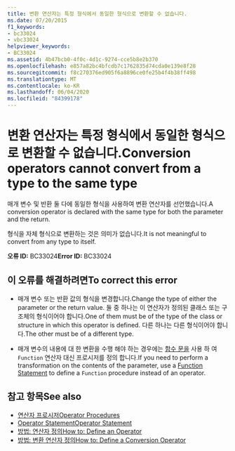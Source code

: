 ```yaml
---
title: 변환 연산자는 특정 형식에서 동일한 형식으로 변환할 수 없습니다.
ms.date: 07/20/2015
f1_keywords:
- bc33024
- vbc33024
helpviewer_keywords:
- BC33024
ms.assetid: 4b47bcb0-4f0c-4d1c-9274-cce5b8e2b370
ms.openlocfilehash: e857a82bc4bfcdb7c1762835d74cda0e139e8f28
ms.sourcegitcommit: f8c270376ed905f6a8896ce0fe25b4f4b38ff498
ms.translationtype: MT
ms.contentlocale: ko-KR
ms.lasthandoff: 06/04/2020
ms.locfileid: "84399178"
---
```

# <a name="conversion-operators-cannot-convert-from-a-type-to-the-same-type"></a><span data-ttu-id="20cfd-102">변환 연산자는 특정 형식에서 동일한 형식으로 변환할 수 없습니다.</span><span class="sxs-lookup"><span data-stu-id="20cfd-102">Conversion operators cannot convert from a type to the same type</span></span>
<span data-ttu-id="20cfd-103">매개 변수 및 반환 둘 다에 동일한 형식을 사용하여 변환 연산자를 선언했습니다.</span><span class="sxs-lookup"><span data-stu-id="20cfd-103">A conversion operator is declared with the same type for both the parameter and the return.</span></span>  
  
 <span data-ttu-id="20cfd-104">형식을 자체 형식으로 변환하는 것은 의미가 없습니다.</span><span class="sxs-lookup"><span data-stu-id="20cfd-104">It is not meaningful to convert from any type to itself.</span></span>  
  
 <span data-ttu-id="20cfd-105">**오류 ID:** BC33024</span><span class="sxs-lookup"><span data-stu-id="20cfd-105">**Error ID:** BC33024</span></span>  
  
## <a name="to-correct-this-error"></a><span data-ttu-id="20cfd-106">이 오류를 해결하려면</span><span class="sxs-lookup"><span data-stu-id="20cfd-106">To correct this error</span></span>  
  
- <span data-ttu-id="20cfd-107">매개 변수 또는 반환 값의 형식을 변경합니다.</span><span class="sxs-lookup"><span data-stu-id="20cfd-107">Change the type of either the parameter or the return value.</span></span> <span data-ttu-id="20cfd-108">둘 중 하나는 이 연산자가 정의된 클래스 또는 구조체의 형식이어야 합니다.</span><span class="sxs-lookup"><span data-stu-id="20cfd-108">One of them must be of the type of the class or structure in which this operator is defined.</span></span> <span data-ttu-id="20cfd-109">다른 하나는 다른 형식이어야 합니다.</span><span class="sxs-lookup"><span data-stu-id="20cfd-109">The other must be of a different type.</span></span>  
  
- <span data-ttu-id="20cfd-110">매개 변수의 내용에 대 한 변환을 수행 해야 하는 경우에는 [함수 문을](../language-reference/statements/function-statement.md) 사용 하 여 `Function` 연산자 대신 프로시저를 정의 합니다.</span><span class="sxs-lookup"><span data-stu-id="20cfd-110">If you need to perform a transformation on the contents of the parameter, use a [Function Statement](../language-reference/statements/function-statement.md) to define a `Function` procedure instead of an operator.</span></span>  
  
## <a name="see-also"></a><span data-ttu-id="20cfd-111">참고 항목</span><span class="sxs-lookup"><span data-stu-id="20cfd-111">See also</span></span>

- [<span data-ttu-id="20cfd-112">연산자 프로시저</span><span class="sxs-lookup"><span data-stu-id="20cfd-112">Operator Procedures</span></span>](../programming-guide/language-features/procedures/operator-procedures.md)
- [<span data-ttu-id="20cfd-113">Operator Statement</span><span class="sxs-lookup"><span data-stu-id="20cfd-113">Operator Statement</span></span>](../language-reference/statements/operator-statement.md)
- [<span data-ttu-id="20cfd-114">방법: 연산자 정의</span><span class="sxs-lookup"><span data-stu-id="20cfd-114">How to: Define an Operator</span></span>](../programming-guide/language-features/procedures/how-to-define-an-operator.md)
- [<span data-ttu-id="20cfd-115">방법: 변환 연산자 정의</span><span class="sxs-lookup"><span data-stu-id="20cfd-115">How to: Define a Conversion Operator</span></span>](../programming-guide/language-features/procedures/how-to-define-a-conversion-operator.md)
